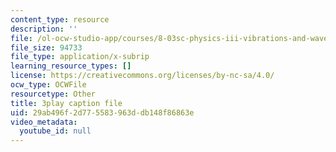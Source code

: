 ```yaml
---
content_type: resource
description: ''
file: /ol-ocw-studio-app/courses/8-03sc-physics-iii-vibrations-and-waves-fall-2016/29ab496f2d775583963ddb148f86863e_I0YACDaY-ww.vtt
file_size: 94733
file_type: application/x-subrip
learning_resource_types: []
license: https://creativecommons.org/licenses/by-nc-sa/4.0/
ocw_type: OCWFile
resourcetype: Other
title: 3play caption file
uid: 29ab496f-2d77-5583-963d-db148f86863e
video_metadata:
  youtube_id: null
---
```

